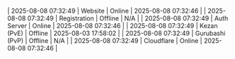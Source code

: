 | 2025-08-08 07:32:49 | Website | Online | 2025-08-08 07:32:46 |
| 2025-08-08 07:32:49 | Registration | Offline | N/A |
| 2025-08-08 07:32:49 | Auth Server | Online | 2025-08-08 07:32:46 |
| 2025-08-08 07:32:49 | Kezan (PvE) | Offline | 2025-08-03 17:58:02 |
| 2025-08-08 07:32:49 | Gurubashi (PvP) | Offline | N/A |
| 2025-08-08 07:32:49 | Cloudflare | Online | 2025-08-08 07:32:46 |

